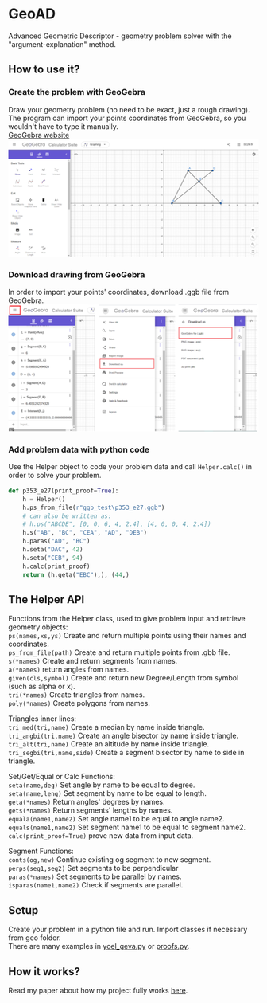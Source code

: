 # GeoAD
Advanced Geometric Descriptor - geometry problem solver with the "argument-explanation" method.
## How to use it?
### Create the problem with GeoGebra
Draw your geometry problem (no need to be exact, just a rough drawing). The program can import your points coordinates from GeoGebra, so you wouldn't have to type it manually.  
[GeoGebra website](https://www.geogebra.org/calculator)
![GeoGebra example](images/geogebra_example.png)
### Download drawing from GeoGebra
In order to import your points' coordinates, download .ggb file from GeoGebra.  
![save GeoGebra to ggb file](images/save_to_ggb.png)
### Add problem data with python code
Use the Helper object to code your problem data and call `Helper.calc()` in order to solve your problem.
```python
def p353_e27(print_proof=True):
	h = Helper()
	h.ps_from_file(r"ggb_test\p353_e27.ggb")
	# can also be written as:
	# h.ps("ABCDE", [0, 0, 6, 4, 2.4], [4, 0, 0, 4, 2.4])
	h.s("AB", "BC", "CEA", "AD", "DEB")
	h.paras("AD", "BC")
	h.seta("DAC", 42)
	h.seta("CEB", 94)
	h.calc(print_proof)
	return (h.geta("EBC"),), (44,)
```
## The Helper API
Functions from the Helper class, used to give problem input and retrieve geometry objects:  
`ps(names,xs,ys)` Create and return multiple points using their names and coordinates.  
`ps_from_file(path)` Create and return multiple points from .gbb file.  
`s(*names)` Create and return segments from names.  
`a(*names)` return angles from names.  
`given(cls,symbol)` Create and return new Degree/Length from symbol (such as alpha or x).  
`tri(*names)` Create triangles from names.  
`poly(*names)` Create polygons from names.  

Triangles inner lines:  
`tri_med(tri,name)` Create a median by name inside triangle.  
`tri_angbi(tri,name)` Create an angle bisector by name inside triangle.  
`tri_alt(tri,name)` Create an altitude by name inside triangle.  
`tri_segbi(tri,name,side)` Create a segment bisector by name to side in triangle.  

Set/Get/Equal or Calc Functions:  
`seta(name,deg)` Set angle by name to be equal to degree.  
`seta(name,leng)` Set segment by name to be equal to length.  
`geta(*names)` Return angles' degrees by names.  
`gets(*names)` Return segments' lengths by names.  
`equala(name1,name2)` Set angle name1 to be equal to angle name2.  
`equals(name1,name2)` Set segment name1 to be equal to segment name2.  
`calc(print_proof=True)` prove new data from input data.  

Segment Functions:  
`conts(og,new)` Continue existing og segment to new segment.  
`perps(seg1,seg2)` Set segments to be perpendicular  
`paras(*names)` Set segments to be parallel by names.  
`isparas(name1,name2)` Check if segments are parallel.  
## Setup
Create your problem in a python file and run. Import classes if necessary from geo folder.  
There are many examples in [yoel_geva.py](yoel_geva.py) or [proofs.py](proofs.py).  
## How it works?
Read my paper about how my project fully works [here](GeoAD.pdf).  

